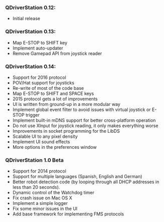 ### QDriverStation 0.12:

- Initial release

### QDriverStation 0.13:

- Map E-STOP to SHIFT key
- Implement auto-updater
- Remove Gamepad API from joystick reader

### QDriverStation 0.14:

- Support for 2016 protocol
- POV/Hat support for joysticks
- Re-write of most of the code base
- Map E-STOP to SHIFT and SPACE keys
- 2015 protocol gets a lot of improvements
- UI is written from ground-up in a more modular way
- Implement global event filter to avoid issues with virtual joystick or E-STOP trigger
- Implement built-in mDNS support for better cross-platform operation
- Do not use XInput for joystick reading, it only makes everything worse
- Improvements in socket programming for the LibDS
- Scalable UI to any pixel density
- Implement UI sound effects
- More options in the preferences window

### QDriverStation 1.0 Beta

- Support for 2014 protocol
- Support for multiple languages (Spanish, English and German)
- Better robot detection code (by looping through all DHCP addresses in less than 20 seconds).
- Dynamic control of the Watchdog timer
- Fix crash issue on Mac OS X
- Implement a simple logger
- Fix some minor issues in the UI
- Add base framework for implementing FMS protocols